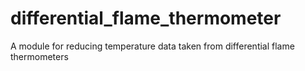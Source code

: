 # differential_flame_thermometer
A module for reducing temperature data taken from differential flame thermometers
